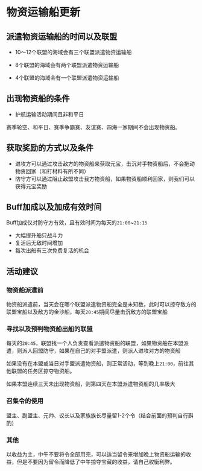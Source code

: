# 物资运输船更新

## 派遣物资运输船的时间以及联盟

- 10～12个联盟的海域会有三个联盟派遣物资运输船

- 8个联盟的海域会有两个联盟派遣物资运输船

- 4个联盟的海域会有一个联盟派遣物资运输船

## 出现物资船的条件

- 护航运输活动期间且非和平日

赛季轮空、和平日、赛季争霸赛、友谊赛、四海一家期间不会出现物资船。

## 获取奖励的方式以及条件

- 进攻方可以通过攻击敌方的物资船来获取元宝，击沉对手物资船后，不会拖动物资回家（和打材料有所不同）
- 防守方可以通过阻止敌盟攻击我方物资船，如果物资船顺利回家，则我们可以获得元宝奖励

## Buff加成以及加成有效时间

Buff加成仅对防守方有效，且有效时间为每天的`21:00`~`21:15`

- 大幅提升船只战斗力
- 复活后无敌时间增加
- 每次出船有三次免费复活的机会

## 活动建议

### 物资船派遣前

物资船派遣前，当天会在哪个联盟派遣物资船完全是未知数，此时可以掠夺敌方的联盟宝船以及敌方的金沙船，每天`20:45`期间尽量击沉敌方的联盟宝船

### 寻找以及预判物资船出船的联盟

每天的`20:45`，联盟找一个人负责查看派遣物资船的联盟，如果物资船在本盟派遣，则派人回盟防守，如果在自己的对手盟派遣，则派人进攻对方的物资船

如果没有在本盟或当日对手盟派遣物资船，则正常活动，等到晚上`21:00`，前往其他联盟的任务区掠夺物资船。

如果本盟连续三天未出现物资船，则第四天在本盟派遣物资船的几率极大

### 召集令的使用

盟主、副盟主、元帅、议长以及家族族长尽量留1-2个令（结合前面的预判自行斟酌）

### 其他

以收益为主，中午不要将令全部用完，可以适当留令来增加晚上物资船运输的收益，但是不要因为留令而降低了中午掠夺宝藏的收益，请自己权衡利弊。




